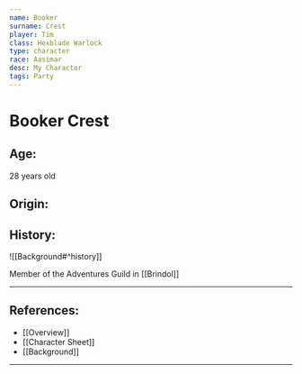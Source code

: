 ```yaml
---
name: Booker
surname: Crest
player: Tim
class: Hexblade Warlock
type: character
race: Aasimar
desc: My Character
tags: Party
---
```


# Booker Crest
## Age:

28 years old

## Origin:

## History:

![[Background#^history]]

Member of the Adventures Guild in [[Brindol]]

___ 
## References:
- [[Overview]]
- [[Character Sheet]]
- [[Background]]
--- 
